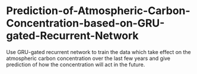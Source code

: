 # Prediction-of-Atmospheric-Carbon-Concentration-based-on-GRU-gated-Recurrent-Network
Use GRU-gated recurrent network to train the data which take effect on the atmospheric carbon concentration over the last few years and give prediction of how the concentration will act in the future.
